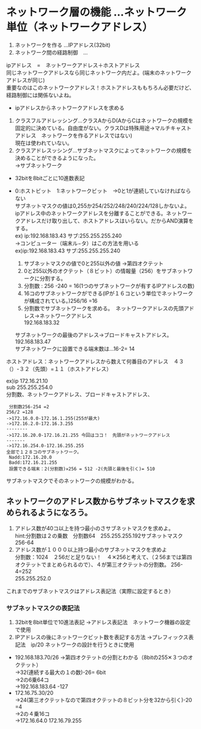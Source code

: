 # ネットワーク層の機能 ...ネットワーク単位（ネットワークアドレス）
1. ネットワークを作る ...IPアドレス(32bit)
2. ネットワーク間の経路制御　...

ipアドレス　=　ネットワークアドレス＋ホストアドレス  
同じネットワークアドレスなら同じネットワーク内だよ。(端末のネットワークアドレスが同じ)  
重要なのはこのネットワークアドレス！ホストアドレスももちろん必要だけど、経路制御には関係ないよね。  
- ipアドレスからネットワークアドレスを求める  
 1.   クラスフルアドレッシング...クラスAからD(AからCはネットワークの規模を固定的に決めている。自由度がない。クラスDは特殊用途→マルチキャストアドレス　ネットワークを作るアドレスではない)  
 現在は使われていない。
 2. クラスアドレスッシング...サブネットマスクによってネットワークの規模を決めることができるようになった。  
 ->サブネットワーク  　
   - 32bitを8bitごとに10進数表記
   - 0:ホストビット　1:ネットワークビット　->0と1が連続していなければならない  
   サブネットマスクの値は0,255か254/252/248/240/224/128しかないよ。  
ipアドレス中のネットワークアドレスを分離することができる。ネットワークアドレスだけ取り出して、ホストアドレスはいらない。だからAND演算をする。  
ex) ip:192.168.183.43 サブ:255.255.255.240  
->コンピューター（端末ル−タ）はこの方法を用いる  
ex)ip:192.168.183.43 サブ:255.255.255.240

        1. サブネットマスクの値で0と255以外の値
        ->第四オクテット
        2. 0と255以外のオクテット（８ビット）の情報量（256）をサブネットワークに分割する。
        3. 分割数 : 256 -240 = 16(1つのサブネットワークが有するIPアドレスの数)
        4. 16コのサブネットワークができる(IPが１６コという単位でネットワークが構成されている。)256/16 =16
        5. 分割数でサブネットワークを求める。　ネットワークアドレスの先頭アドレス->ネットワークアドレス  
        192.168.183.32  

        サブネットワークの最後のアドレス->ブロードキャストアドレス。  
        192.168.183.47  
        サブネットワークに設置できる端末数は...16-2= 14

ホストアドレス：ネットワークアドレスから数えて何番目のアドレス　４３（）-３２（先頭）=１１（ホストアドレス）

  ex)ip 172.16.21.10  
     sub 255.255.254.0   
     分割数、ネットワークアドレス、ブロードキャストアドレス、

     分割数256-254 =2  
    256/2 =128  
    ->172.16.0.0-172.16.1.255(255が最大)  
    ->172.16.2.0-172.16.3.255  
    --------  
    ->172.16.20.0-172.16.21.255 今回はココ！　先頭がネットワークアドレス
    -------  
    ->172.16.254.0-172.16.255.255  
    全部で１２８コのサブネットワーク。
     Nadd:172.16.20.0
     Badd:172.16.21.255  
     設置できる端末：2(分割数)✕256 = 512 -2(先頭と最後を引く)= 510　　

サブネットマスクでそのネットワークの規模がわかる。

## ネットワークのアドレス数からサブネットマスクを求められるようになろう。
1. アドレス数が40コ以上を持つ最小のさサブネットマスクを求めよ。  
hint:分割数は２の乗数　分割数64　255.255.255.192サブネットマスク　256-64
2. アドレス数が１０００以上持つ最小のサブネットマスクを求めよ  
分割数：1024　２56だと足りない！　４✕256と考えて、（２56までは第四オクテットでまとめられるので）、４が第三オクテットの分割数。 256-4=252  
255.255.252.0　　

これまでのサブネットマスクはアドレス表記法（実際に設定するとき）

###  サブネットマスクの表記法
1. 32bitを8bit単位で10進法表記 ->アドレス表記法　ネットワーク機器の設定で使用
2. IPアドレスの後にネットワークビット数を表記する方法 ->プレフィックス表記法　ip/20 ネットワークの設計を行うときに使用

  - 192.168.183.70/26
  ->第四オクテットの分割とわかる（8bitの255✕３つのオクテット）  
  ->32(連続する最大の１の数)-26= 6bit  
  ->2の6乗64コ  
  ->192.168.183.64 -127
  - 172.16.75.30/20  
  ->24(第三オクテットなので第四オクテットの８ビット分を32から引く)-20 =4  
  ->2の４乗16コ  
  ->172.16.64.0 172.16.79.255

